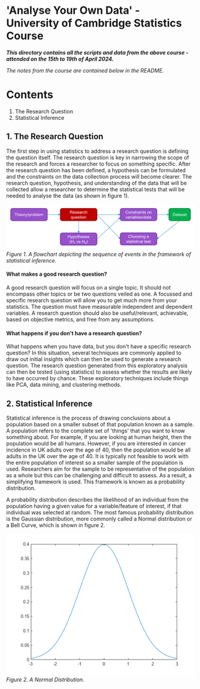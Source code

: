 # 'Analyse Your Own Data' - University of Cambridge Statistics Course

***This directory contains all the scripts and data from the above course - attended on the 15th to 19th of April 2024.***

*The notes from the course are contained below in the README.*

# Contents
1. The Research Question
2. Statistical Inference 

## 1. The Research Question

The first step in using statistics to address a research question is defining the question itself. The research question
is key in narrowing the scope of the research and forces a researcher to focus on something specific. After the research
question has been defined, a hypothesis can be formulated and the constraints on the data collection process will become
clearer. The research question, hypothesis, and understanding of the data that will be collected allow a researcher to 
determine the statistical tests that will be needed to analyse the data (as shown in figure 1).

![](./images/research_question_flowchart.png)
*Figure 1. A flowchart depicting the sequence of events in the framework of statistical inference.*

#### What makes a good research question?

A good research question will focus on a single topic. It should not encompass other topics or be two questions veiled 
as one. A focussed and specific research question will allow you to get much more from your statistics. The question must 
have measurable independent and dependent variables. A research question should also be useful/relevant, 
achievable, based on objective metrics, and free from any assumptions. 

#### What happens if you don't have a research question?

What happens when you have data, but you don't have a specific research question? In this situation, several techniques 
are commonly applied to draw out initial insights which can then be used to generate a research question. The research 
question generated from this exploratory analysis can then be tested (using statistics) to assess whether the results 
are likely to have occurred by chance. These exploratory techniques include things like PCA, data mining, and 
clustering methods. 

## 2. Statistical Inference

Statistical inference is the process of drawing conclusions about a population based on a smaller subset of that 
population known as a sample. A population refers to the complete set of 'things' that you want to know something about. 
For example, if you are looking at human height, then the population would be all humans. However, if you are interested 
in cancer incidence in UK adults over the age of 40, then the population would be all adults in the UK over the age of 40. 
It is typically not feasible to work with the entire population of interest so a smaller sample of the population is 
used. Researchers aim for the sample to be representative of the population as a whole but this can be challenging 
and difficult to assess. As a result, a simplifying framework is used. This framework is known as a probability 
distribution. 

A probability distribution describes the likelihood of an individual from the population having a given value for a 
variable/feature of interest, if that individual was selected at random. The most famous probability distribution is 
the Gaussian distribution, more commonly called a Normal distribution or a Bell Curve, which is shown in figure 2.

![](./images/normal_distribution.png)
*Figure 2. A Normal Distribution.*



